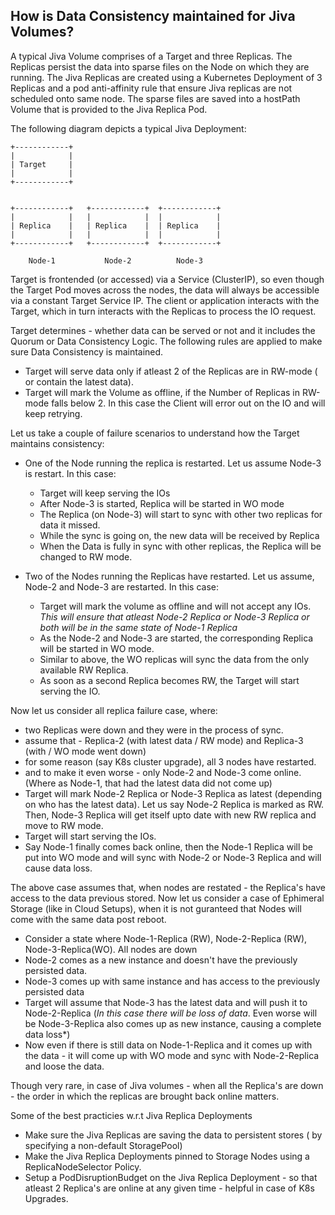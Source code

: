 
## How is Data Consistency maintained for Jiva Volumes?

A typical Jiva Volume comprises of a Target and three Replicas. The Replicas persist the data into sparse files on the Node on which they are running. The Jiva Replicas are created using a Kubernetes Deployment of 3 Replicas and a pod anti-affinity rule that ensure Jiva replicas are not scheduled onto same node. The sparse files are saved into a hostPath Volume that is provided to the Jiva Replica Pod. 

The following diagram depicts a typical Jiva Deployment:

```
+------------+
|            |
| Target     |
|            |
+------------+


+------------+   +------------+  +------------+
|            |   |            |  |            |
| Replica    |   | Replica    |  | Replica    |
|            |   |            |  |            |
+------------+   +------------+  +------------+

    Node-1           Node-2          Node-3
```

Target is frontended (or accessed) via a Service (ClusterIP), so even though the Target Pod moves across the nodes, the data will always be accessible via a constant Target Service IP. The client or application interacts with the Target, which in turn interacts with the Replicas to process the IO request.

Target determines - whether data can be served or not and it includes the Quorum or Data Consistency Logic. The following rules are applied to make sure Data Consistency is maintained. 

- Target will serve data only if atleast 2 of the Replicas are in RW-mode ( or contain the latest data). 
- Target will mark the Volume as offline, if the Number of Replicas in RW-mode falls below 2. In this case the Client will error out on the IO and will keep retrying. 

Let us take a couple of failure scenarios to understand how the Target maintains consistency:

* One of the Node running the replica is restarted. 
  Let us assume Node-3 is restart. In this case:
  - Target will keep serving the IOs
  - After Node-3 is started, Replica will be started in WO mode
  - The Replica (on Node-3) will start to sync with other two replicas for data it missed. 
  - While the sync is going on, the new data will be received by Replica 
  - When the Data is fully in sync with other replicas, the Replica will be changed to RW mode. 

* Two of the Nodes running the Replicas have restarted. 
  Let us assume, Node-2 and Node-3 are restarted. In this case:
  - Target will mark the volume as offline and will not accept any IOs. *This will ensure that atleast Node-2 Replica or Node-3 Replica or both will be in the same state of Node-1 Replica*
  - As the Node-2 and Node-3 are started, the corresponding Replica will be started in WO mode. 
  - Similar to above, the WO replicas will sync the data from the only available RW Replica. 
  - As soon as a second Replica becomes RW, the Target will start serving the IO. 
  
Now let us consider all replica failure case, where:
- two Replicas were down and they were in the process of sync. 
- assume that - Replica-2 (with latest data / RW mode) and Replica-3 (with / WO mode went down)
- for some reason (say K8s cluster upgrade), all 3 nodes have restarted. 
- and to make it even worse - only Node-2 and Node-3 come online. (Where as Node-1, that had the latest data did not come up)
- Target will mark Node-2 Replica or Node-3 Replica as latest (depending on who has the latest data). 
   Let us say Node-2 Replica is marked as RW. Then, Node-3 Replica will get itself upto date with new RW replica and move to RW mode. 
- Target will start serving the IOs.
- Say Node-1 finally comes back online, then the Node-1 Replica will be put into WO mode and will sync with Node-2 or Node-3 Replica and will cause data loss. 

The above case assumes that, when nodes are restated - the Replica's have access to the data previous stored. Now let us consider a case of Ephimeral Storage (like in Cloud Setups), when it is not guranteed that Nodes will come with the same data post reboot. 
- Consider a state where Node-1-Replica (RW), Node-2-Replica (RW), Node-3-Replica(WO). All nodes are down
- Node-2 comes as a new instance and doesn't have the previously persisted data. 
- Node-3 comes up with same instance and has access to the previously persisted data
- Target will assume that Node-3 has the latest data and will push it to Node-2-Replica (*In this case there will be loss of data*. Even worse will be Node-3-Replica also comes up as new instance, causing a complete data loss*)
- Now even if there is still data on Node-1-Replica and it comes up with the data - it will come up with WO mode and sync with Node-2-Replica and loose the data. 

Though very rare, in case of Jiva volumes - when all the Replica's are down - the order in which the replicas are brought back online matters.   

Some of the best practicies w.r.t Jiva Replica Deployments
- Make sure the Jiva Replicas are saving the data to persistent stores ( by specifying a non-default StoragePool)
- Make the Jiva Replica Deployments pinned to Storage Nodes using a ReplicaNodeSelector Policy.
- Setup a PodDisruptionBudget on the Jiva Replica Deployment - so that atleast 2 Replica's are online at any given time - helpful in case of K8s Upgrades. 
  





